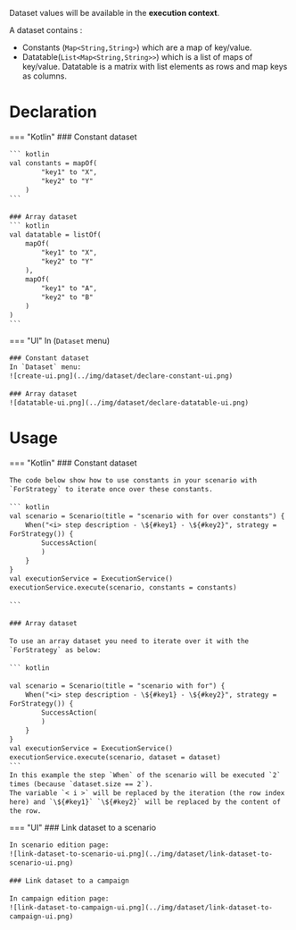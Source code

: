 <!--
  ~ SPDX-FileCopyrightText: 2017-2024 Enedis
  ~
  ~ SPDX-License-Identifier: Apache-2.0
  ~
-->

Dataset values will be available in the **execution context**.

A dataset contains :  
* Constants (`Map<String,String>`) which are a map of key/value.  
* Datatable(`List<Map<String,String>>`) which is a list of maps of key/value. Datatable is a matrix with list elements as rows and map keys as columns.  

# Declaration

=== "Kotlin"
    ### Constant dataset

    ``` kotlin
    val constants = mapOf(
            "key1" to "X",
            "key2" to "Y"
        )
    ```
    
    ### Array dataset
    ``` kotlin
    val datatable = listOf(
        mapOf(
            "key1" to "X",
            "key2" to "Y"
        ),
        mapOf(
            "key1" to "A",
            "key2" to "B"
        )
    )
    ```

=== "UI"
    In (`Dataset` menu)
    
    ### Constant dataset  
    In `Dataset` menu:  
    ![create-ui.png](../img/dataset/declare-constant-ui.png)
    
    ### Array dataset
    ![datatable-ui.png](../img/dataset/declare-datatable-ui.png)

# Usage
=== "Kotlin"
    ### Constant dataset
    
    The code below show how to use constants in your scenario with `ForStrategy` to iterate once over these constants.
    
    ``` kotlin
    val scenario = Scenario(title = "scenario with for over constants") {
        When("<i> step description - \${#key1} - \${#key2}", strategy = ForStrategy()) {
            SuccessAction(
            )
        }
    }
    val executionService = ExecutionService()
    executionService.execute(scenario, constants = constants)
    
    ```
    
    ### Array dataset
    
    To use an array dataset you need to iterate over it with the `ForStrategy` as below:
    
    ``` kotlin
    
    val scenario = Scenario(title = "scenario with for") {
        When("<i> step description - \${#key1} - \${#key2}", strategy = ForStrategy()) {
            SuccessAction(
            )
        }
    }
    val executionService = ExecutionService()
    executionService.execute(scenario, dataset = dataset)
    ```
    In this example the step `When` of the scenario will be executed `2` times (because `dataset.size == 2`).  
    The variable `< i >` will be replaced by the iteration (the row index here) and `\${#key1}` `\${#key2}` will be replaced by the content of the row.

=== "UI"
    ### Link dataset to a scenario
    
    In scenario edition page:
    ![link-dataset-to-scenario-ui.png](../img/dataset/link-dataset-to-scenario-ui.png)
    
    ### Link dataset to a campaign
    
    In campaign edition page:
    ![link-dataset-to-campaign-ui.png](../img/dataset/link-dataset-to-campaign-ui.png)
